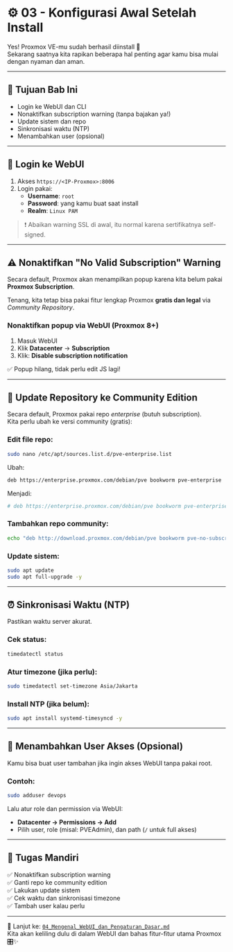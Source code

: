 # ⚙️ 03 - Konfigurasi Awal Setelah Install

Yes! Proxmox VE-mu sudah berhasil diinstall 🎉  
Sekarang saatnya kita rapikan beberapa hal penting agar kamu bisa mulai dengan nyaman dan aman.

---

## 🎯 Tujuan Bab Ini

- Login ke WebUI dan CLI
- Nonaktifkan subscription warning (tanpa bajakan ya!)
- Update sistem dan repo
- Sinkronisasi waktu (NTP)
- Menambahkan user (opsional)

---

## 🔑 Login ke WebUI

1. Akses `https://<IP-Proxmox>:8006`
2. Login pakai:
   - **Username**: `root`
   - **Password**: yang kamu buat saat install
   - **Realm**: `Linux PAM`

> ❗ Abaikan warning SSL di awal, itu normal karena sertifikatnya self-signed.

---

## ⚠️ Nonaktifkan "No Valid Subscription" Warning

Secara default, Proxmox akan menampilkan popup karena kita belum pakai **Proxmox Subscription**.

Tenang, kita tetap bisa pakai fitur lengkap Proxmox **gratis dan legal** via *Community Repository*.

### Nonaktifkan popup via WebUI (Proxmox 8+)

1. Masuk WebUI
2. Klik **Datacenter** → **Subscription**
3. Klik: **Disable subscription notification**

✅ Popup hilang, tidak perlu edit JS lagi!

---

## 🔁 Update Repository ke Community Edition

Secara default, Proxmox pakai repo *enterprise* (butuh subscription).  
Kita perlu ubah ke versi community (gratis):

### Edit file repo:
```bash
sudo nano /etc/apt/sources.list.d/pve-enterprise.list
````

Ubah:

```bash
deb https://enterprise.proxmox.com/debian/pve bookworm pve-enterprise
```

Menjadi:

```bash
# deb https://enterprise.proxmox.com/debian/pve bookworm pve-enterprise
```

### Tambahkan repo community:

```bash
echo "deb http://download.proxmox.com/debian/pve bookworm pve-no-subscription" | sudo tee /etc/apt/sources.list.d/pve-install-repo.list
```

### Update sistem:

```bash
sudo apt update
sudo apt full-upgrade -y
```

---

## ⏰ Sinkronisasi Waktu (NTP)

Pastikan waktu server akurat.

### Cek status:

```bash
timedatectl status
```

### Atur timezone (jika perlu):

```bash
sudo timedatectl set-timezone Asia/Jakarta
```

### Install NTP (jika belum):

```bash
sudo apt install systemd-timesyncd -y
```

---

## 👥 Menambahkan User Akses (Opsional)

Kamu bisa buat user tambahan jika ingin akses WebUI tanpa pakai root.

### Contoh:

```bash
sudo adduser devops
```

Lalu atur role dan permission via WebUI:

* **Datacenter → Permissions → Add**
* Pilih user, role (misal: PVEAdmin), dan path (`/` untuk full akses)

---

## 🎯 Tugas Mandiri

✅ Nonaktifkan subscription warning   
✅ Ganti repo ke community edition   
✅ Lakukan update sistem   
✅ Cek waktu dan sinkronisasi timezone   
✅ Tambah user kalau perlu   

---

📍 Lanjut ke: [`04_Mengenal_WebUI_dan_Pengaturan_Dasar.md`](04_Mengenal_WebUI_dan_Pengaturan_Dasar.md)   
Kita akan keliling dulu di dalam WebUI dan bahas fitur-fitur utama Proxmox 🎛️✨

